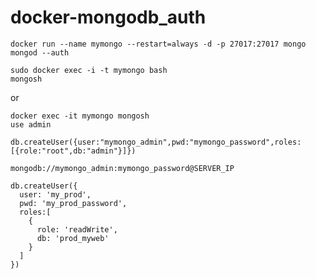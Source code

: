 # docker-mongodb_auth

    docker run --name mymongo --restart=always -d -p 27017:27017 mongo mongod --auth

    sudo docker exec -i -t mymongo bash
    mongosh

or


    docker exec -it mymongo mongosh
    use admin

    db.createUser({user:"mymongo_admin",pwd:"mymongo_password",roles:[{role:"root",db:"admin"}]})

    mongodb://mymongo_admin:mymongo_password@SERVER_IP

    db.createUser({
      user: 'my_prod',
      pwd: 'my_prod_password',
      roles:[
        { 
          role: 'readWrite',
          db: 'prod_myweb'
        }
      ]
    })
